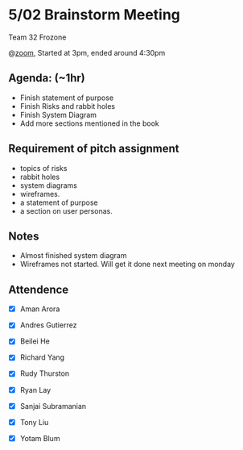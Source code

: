 # 5/02 Brainstorm Meeting

Team 32 Frozone

@[zoom](https://ucsd.zoom.us/j/92475331458), Started at 3pm, ended around 4:30pm


## Agenda: (~1hr)
 - Finish statement of purpose
 - Finish Risks and rabbit holes
 - Finish System Diagram
 - Add more sections mentioned in the book


## Requirement of pitch assignment
 - topics of risks  
 - rabbit holes 
 - system diagrams 
 - wireframes.  
 - a statement of purpose 
 - a section on user personas.

## Notes
 - Almost finished system diagram
 - Wireframes not started. Will get it done next meeting on monday


## Attendence
 - [X] Aman Arora
 - [X] Andres Gutierrez
 - [X] Beilei He
 - [X] Richard Yang
 - [X] Rudy Thurston
 - [X] Ryan Lay
 - [X] Sanjai Subramanian
 - [X] Tony Liu
 - [X] Yotam Blum

